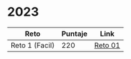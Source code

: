 # 2023

| Reto | Puntaje | Link |
|---|---|---|
|Reto 1 (Facil)| 220  |[Reto 01](https://github.com/SantiMenendez19/adventjs/tree/main/2023/challenge01)|
